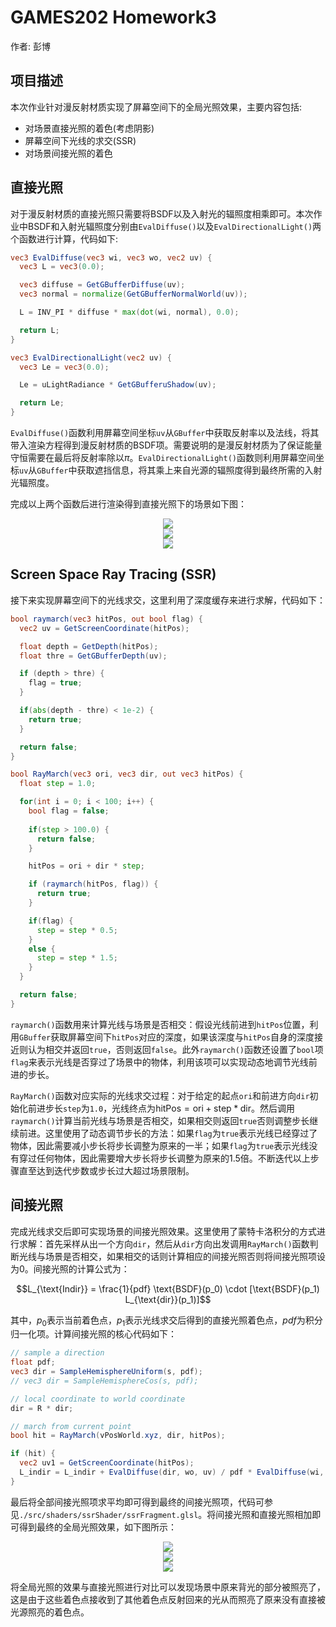 # GAMES202 Homework3

作者: 彭博

## 项目描述
本次作业针对漫反射材质实现了屏幕空间下的全局光照效果，主要内容包括:

- 对场景直接光照的着色(考虑阴影)
- 屏幕空间下光线的求交(SSR)
- 对场景间接光照的着色

## 直接光照

对于漫反射材质的直接光照只需要将BSDF以及入射光的辐照度相乘即可。本次作业中BSDF和入射光辐照度分别由`EvalDiffuse()`以及`EvalDirectionalLight()`两个函数进行计算，代码如下:

```glsl
vec3 EvalDiffuse(vec3 wi, vec3 wo, vec2 uv) {
  vec3 L = vec3(0.0);

  vec3 diffuse = GetGBufferDiffuse(uv);
  vec3 normal = normalize(GetGBufferNormalWorld(uv));

  L = INV_PI * diffuse * max(dot(wi, normal), 0.0);

  return L;
}
```

```glsl
vec3 EvalDirectionalLight(vec2 uv) {
  vec3 Le = vec3(0.0);

  Le = uLightRadiance * GetGBufferuShadow(uv);

  return Le;
}
```

`EvalDiffuse()`函数利用屏幕空间坐标`uv`从`GBuffer`中获取反射率以及法线，将其带入渲染方程得到漫反射材质的BSDF项。需要说明的是漫反射材质为了保证能量守恒需要在最后将反射率除以$\pi$。`EvalDirectionalLight()`函数则利用屏幕空间坐标`uv`从`GBuffer`中获取遮挡信息，将其乘上来自光源的辐照度得到最终所需的入射光辐照度。

完成以上两个函数后进行渲染得到直接光照下的场景如下图：

<div align=center>
<img src="images/Cube1_dir.png">
</div>

<div align=center>
<img src="images/Cube2_dir.png">
</div>

<div align=center>
<img src="images/Cave_dir.png">
</div>

## Screen Space Ray Tracing (SSR)

接下来实现屏幕空间下的光线求交，这里利用了深度缓存来进行求解，代码如下：

```glsl
bool raymarch(vec3 hitPos, out bool flag) {
  vec2 uv = GetScreenCoordinate(hitPos);

  float depth = GetDepth(hitPos);
  float thre = GetGBufferDepth(uv);

  if (depth > thre) {
    flag = true;
  }

  if(abs(depth - thre) < 1e-2) {
    return true;
  }

  return false;
}

bool RayMarch(vec3 ori, vec3 dir, out vec3 hitPos) {
  float step = 1.0;

  for(int i = 0; i < 100; i++) {
    bool flag = false;
    
    if(step > 100.0) {
      return false;
    }

    hitPos = ori + dir * step;

    if (raymarch(hitPos, flag)) {
      return true;
    }

    if(flag) {
      step = step * 0.5;
    }
    else {
      step = step * 1.5;
    }
  }

  return false;
}
```

`raymarch()`函数用来计算光线与场景是否相交：假设光线前进到`hitPos`位置，利用`GBuffer`获取屏幕空间下`hitPos`对应的深度，如果该深度与`hitPos`自身的深度接近则认为相交并返回`true`，否则返回`false`。此外`raymarch()`函数还设置了`bool`项`flag`来表示光线是否穿过了场景中的物体，利用该项可以实现动态地调节光线前进的步长。

`RayMarch()`函数对应实际的光线求交过程：对于给定的起点`ori`和前进方向`dir`初始化前进步长`step`为`1.0`，光线终点为$\text{hitPos}=\text{ori}+\text{step}*\text{dir}$。然后调用`raymarch()`计算当前光线与场景是否相交，如果相交则返回`true`否则调整步长继续前进。这里使用了动态调节步长的方法：如果`flag`为`true`表示光线已经穿过了物体，因此需要减小步长将步长调整为原来的一半；如果`flag`为`true`表示光线没有穿过任何物体，因此需要增大步长将步长调整为原来的1.5倍。不断迭代以上步骤直至达到迭代步数或步长过大超过场景限制。

## 间接光照

完成光线求交后即可实现场景的间接光照效果。这里使用了蒙特卡洛积分的方式进行求解：首先采样从出一个方向`dir`，然后从`dir`方向出发调用`RayMarch()`函数判断光线与场景是否相交，如果相交的话则计算相应的间接光照否则将间接光照项设为0。间接光照的计算公式为：

$$L_{\text{Indir}} = \frac{1}{pdf} \text{BSDF}(p_0) \cdot [\text{BSDF}(p_1) L_{\text{dir}}(p_1)]$$

其中，$p_0$表示当前着色点，$p_1$表示光线求交后得到的直接光照着色点，$pdf$为积分归一化项。计算间接光照的核心代码如下：

```glsl
// sample a direction
float pdf;
vec3 dir = SampleHemisphereUniform(s, pdf);
// vec3 dir = SampleHemisphereCos(s, pdf);

// local coordinate to world coordinate
dir = R * dir;

// march from current point
bool hit = RayMarch(vPosWorld.xyz, dir, hitPos);

if (hit) {
  vec2 uv1 = GetScreenCoordinate(hitPos);
  L_indir = L_indir + EvalDiffuse(dir, wo, uv) / pdf * EvalDiffuse(wi, -dir, uv1) * EvalDirectionalLight(uv1);
}
```

最后将全部间接光照项求平均即可得到最终的间接光照项，代码可参见`./src/shaders/ssrShader/ssrFragment.glsl`。将间接光照和直接光照相加即可得到最终的全局光照效果，如下图所示：

<div align=center>
<img src="images/Cube1.png">
</div>

<div align=center>
<img src="images/Cube2.png">
</div>

<div align=center>
<img src="images/Cave.png">
</div>

将全局光照的效果与直接光照进行对比可以发现场景中原来背光的部分被照亮了，这是由于这些着色点接收到了其他着色点反射回来的光从而照亮了原来没有直接被光源照亮的着色点。